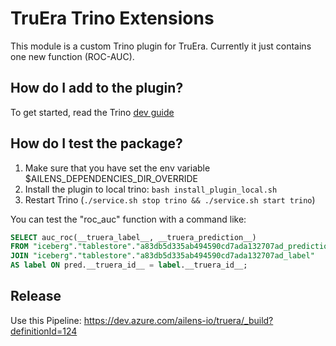 # TruEra Trino Extensions
This module is a custom Trino plugin for TruEra. Currently it just contains one new function (ROC-AUC).

## How do I add to the plugin?
To get started, read the Trino [dev guide](https://trino.io/docs/current/develop/spi-overview.html#)

## How do I test the package?
1. Make sure that you have set the env variable $AILENS_DEPENDENCIES_DIR_OVERRIDE
2. Install the plugin to local trino: `bash install_plugin_local.sh` 
3. Restart Trino (`./service.sh stop trino && ./service.sh start trino`)

You can test the "roc_auc" function with a command like:
```sql
SELECT auc_roc(__truera_label__, __truera_prediction__) 
FROM "iceberg"."tablestore"."a83db5d335ab494590cd7ada132707ad_predictions_probits_score" as pred
JOIN "iceberg"."tablestore"."a83db5d335ab494590cd7ada132707ad_label" 
AS label ON pred.__truera_id__ = label.__truera_id__;
```

## Release
Use this Pipeline: https://dev.azure.com/ailens-io/truera/_build?definitionId=124
